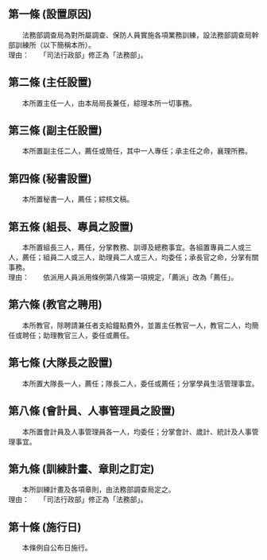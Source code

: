 第一條 (設置原因)
-----------------
　　法務部調查局為對所屬調查、保防人員實施各項業務訓練，設法務部調查局幹部訓練所（以下簡稱本所）。  
理由：　　「司法行政部」修正為「法務部」。

第二條 (主任設置)
-----------------
　　本所置主任一人，由本局局長兼任，綜理本所一切事務。  


第三條 (副主任設置)
-------------------
　　本所置副主任二人，薦任或簡任，其中一人專任；承主任之命，襄理所務。  


第四條 (秘書設置)
-----------------
　　本所置秘書一人，薦任；綜核文稿。  


第五條 (組長、專員之設置)
-------------------------
　　本所置組長三人，薦任，分掌教務、訓導及總務事宜。各組置專員二人或三人，薦任；組員二人或三人，助理員二人或三人，均委任；承長官之命，分掌有關事務。  
理由：　　依派用人員派用條例第八條第一項規定，「薦派」改為「薦任」。

第六條 (教官之聘用)
-------------------
　　本所教官，除聘請兼任者支給鐘點費外，並置主任教官一人，教官二人，均簡任或聘任；助理教官三人，委任或薦任。  


第七條 (大隊長之設置)
---------------------
　　本所置大隊長一人，薦任；隊長二人，委任或薦任；分掌學員生活管理事宜。  


第八條 (會計員、人事管理員之設置)
---------------------------------
　　本所置會計員及人事管理員各一人，均委任；分掌會計、歲計、統計及人事管理事宜。  


第九條 (訓練計畫、章則之訂定)
-----------------------------
　　本所訓練計畫及各項章則，由法務部調查局定之。  
理由：　　「司法行政部」修正為「法務部」。

第十條 (施行日)
---------------
　　本條例自公布日施行。